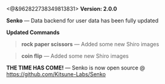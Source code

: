 <@&962822738349813831> **Version: 2.0.0**

__**Senko**__
— Data backend for user data has been fully updated


__**Updated Commands**__

> **rock paper scissors**
— Added some new Shiro images

> **coin flip**
— Added some new Shiro images



**THE TIME HAS COME!**
— Senko is now open source @ https://github.com/Kitsune-Labs/Senko